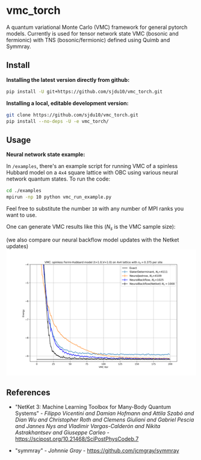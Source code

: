 # vmc_torch

A quantum variational Monte Carlo (VMC) framework for general pytorch models. Currently is used for tensor network state VMC (bosonic and fermionic) with TNS (bosonic/fermionic) defined using Quimb and Symmray.

## Install

**Installing the latest version directly from github:**

```bash
pip install -U git+https://github.com/sjdu10/vmc_torch.git
```

**Installing a local, editable development version:**

```bash
git clone https://github.com/sjdu10/vmc_torch.git
pip install --no-deps -U -e vmc_torch/
```

## Usage

**Neural network state example:**

In `/examples`, there's an example script for running VMC of a spinless Hubbard model on a `4x4` square lattice with OBC using various neural network quantum states.
To run the code: 
```bash
cd ./examples
mpirun -np 10 python vmc_run_example.py
```
Feel free to substitute the number `10` with any number of MPI ranks you want to use.

One can generate VMC results like this ($N_s$ is the VMC sample size): 

(we also compare our neural backflow model updates with the Netket updates)
![VMC_energy](./docs/pics/VMC_energy.png)


## References
- "NetKet 3: Machine Learning Toolbox for Many-Body Quantum Systems" - *Filippo Vicentini and Damian Hofmann and Attila Szabó and Dian Wu and Christopher Roth and Clemens Giuliani and Gabriel Pescia and Jannes Nys and Vladimir Vargas-Calderón and Nikita Astrakhantsev and Giuseppe Carleo* - https://scipost.org/10.21468/SciPostPhysCodeb.7

- "symmray" - *Johnnie Gray* - https://github.com/jcmgray/symmray